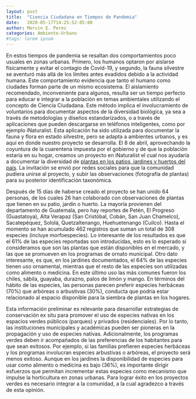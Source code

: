 ```yaml
---
layout: post
title:  "Ciencia Ciudadana en Tiempos de Pandemia"
date:   2020-05-17T14:25:52-05:00
author: Mervin E. Perez
categories: Ambiente-Urbano
#tags: lorem ipsum
---
```


En estos tiempos de pandemia se resaltan dos comportamientos poco usuales en zonas urbanas. Primero, los humanos optaron por aislarse físicamente y evitar el contagio de Covid-19, y segundo, la fauna silvestre se aventuró más allá de los límites antes evadidos debido a la actividad humana. Este comportamiento evidencia que tanto el humano como ciudades forman parte de un mismo ecosistema. El aislamiento recomendado, inconveniente para algunos, resulta ser un tiempo perfecto para educar e integrar a la población en temas ambientales utilizando el concepto de Ciencia Ciudadana. Este método implica el involucramiento de voluntarios para documentar aspectos de la diversidad biológica, ya sea a través de metodologías y diseños estandarizados, o a través de aplicaciones que pueden descargarse en teléfonos inteligentes, como por ejemplo iNaturalist. Esta aplicación ha sido utilizada para documentar la fauna y flora en estado silvestre, pero se adapta a ambientes urbanos, y es aquí en donde nuestro proyecto se desarrolla. El 8 de abril, aprovechando la coyuntura de la cuarentena impuesta por el gobierno y de que la población estaría en su hogar, creamos un proyecto en iNaturalist el cual nos ayudaría a documentar la diversidad de [plantas en los patios, jardines y huertos del país](https://www.inaturalist.org/projects/plantas-de-patios-huertos-y-jardines-de-guatemala). La invitación se envió por redes sociales para que la comunidad pudiera unirse al proyecto, y subir las observaciones (fotografía de plantas) para su posterior identificación taxonómica. 

Después de 15 días de haberse creado el proyecto se han unido 64 personas, de los cuales 26 han colaborado con observaciones de plantas que tienen en su patio, jardín o huerto. La mayoría provienen del departamento de Guatemala, pero hay reportes de Petén, El Progreso (Guastatoya), Alta Verapaz (San Cristóbal, Cobán, San Juan Chamelco), Sacatepéquez, Sololá, Quetzaltenango, Huehuetenango (Cuilco). Hasta el momento se han acumulado 462 registros que suman un total de 308 especies (incluye morfoespecies). Lo interesante de los resultados es que el 61% de las especies reportadas son introducidas, esto es lo esperado si consideramos que son las plantas que están disponibles en el mercado, y las que se promueven en los programas de ornato municipal. Otro dato interesante, es que, en los jardines documentados, el 64% de las especies tienen uso ornamental, mientras que el resto de las especies son utilizadas como alimento o medicina. En este último uso las más comunes fueron los chiles, sábila, guayaba, durazno, palos de limón y mango. En términos del hábito de las especies, las personas parecen preferir especies herbáceas (70%) que arbóreas o arbustivas (30%), conducta que podría estar relacionado al espacio disponible para la siembra de plantas en los hogares.

Esta información preliminar es relevante para desarrollar estrategias de conservación ex situ para promover el uso de especies nativas en los espacios verdes públicos (parques) y privados (residenciales). Por lo tanto, las instituciones municipales y académicas pueden ser pioneras en la propagación y uso de especies nativas. Adicionalmente, los programas verdes deben ir acompañados de las preferencias de los habitantes para que sean exitosos. Por ejemplo, si las familias prefieren especies herbáceas y los programas involucran especies arbustivas o arbóreas, el proyecto será menos exitoso. Aunque en los jardines la disponibilidad de especies para usar como alimento o medicina es bajo (36%), es importante dirigir esfuerzos que permitan incrementar estas especies como mecanismo que impulse la horticultura en zonas urbanas. Para lograr éxito en los proyectos verdes es necesario integrar a la comunidad, a la cual agradezco a través de esta opinión.

